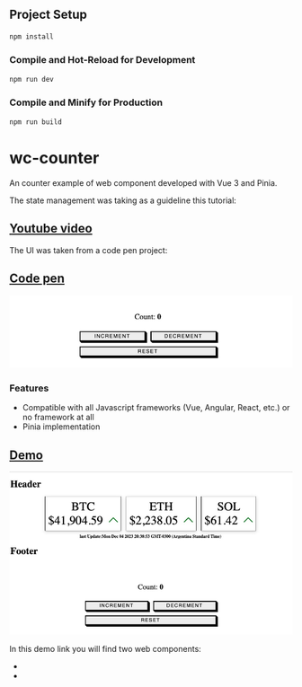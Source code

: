 ## Project Setup

```sh
npm install
```

### Compile and Hot-Reload for Development

```sh
npm run dev
```

### Compile and Minify for Production

```sh
npm run build
```
# wc-counter

An counter example of web component developed with Vue 3 and Pinia. 

The state management was taking as a guideline this tutorial:

## [Youtube video](https://www.youtube.com/watch?v=Ok6vO98RV_Q)

The UI was taken from a code pen project:

## [Code pen](https://codepen.io/matthewp/details/dyVeNrJ)

![Demo Image](demo/src/assets/wc-counter.jpg)

### Features
- Compatible with all Javascript frameworks (Vue, Angular, React, etc.) or no framework at all
- Pinia implementation

## [Demo](https://ginocaputo.github.io/wc-counter/demo/index.html)

![Demo Image](demo/src/assets/web_mobile.jpg)

In this demo link you will find two web components:

- ![<coin-tracker>](https://github.com/GinoCaputo/web-component)
- ![<simple-sample>](https://github.com/GinoCaputo/wc-counter)
